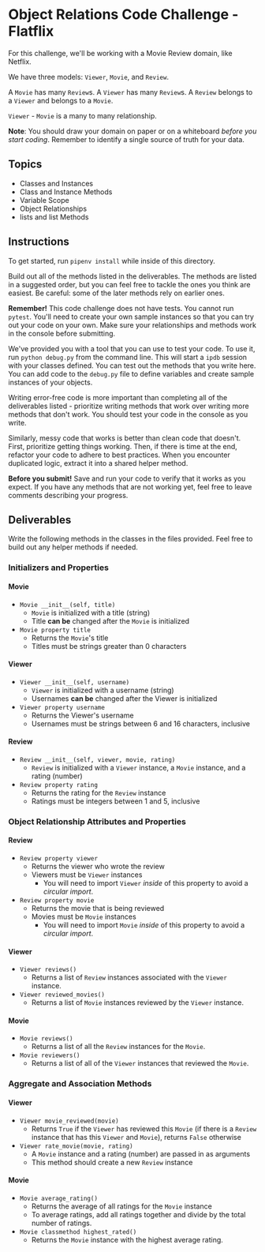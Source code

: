 # Object Relations Code Challenge - Flatflix

For this challenge, we'll be working with a Movie Review domain, like Netflix.

We have three models: `Viewer`, `Movie`, and `Review`.

A `Movie` has many `Review`s. A `Viewer` has many `Review`s. A `Review` belongs
to a `Viewer` and belongs to a `Movie`.

`Viewer` - `Movie` is a many to many relationship.

**Note**: You should draw your domain on paper or on a whiteboard _before you
start coding_. Remember to identify a single source of truth for your data.

## Topics

- Classes and Instances
- Class and Instance Methods
- Variable Scope
- Object Relationships
- lists and list Methods

## Instructions

To get started, run `pipenv install` while inside of this directory.

Build out all of the methods listed in the deliverables. The methods are listed
in a suggested order, but you can feel free to tackle the ones you think are
easiest. Be careful: some of the later methods rely on earlier ones.

**Remember!** This code challenge does not have tests. You cannot run `pytest`.
You'll need to create your own sample instances so that you can try out your
code on your own. Make sure your relationships and methods work in the console
before submitting.

We've provided you with a tool that you can use to test your code. To use it,
run `python debug.py` from the command line. This will start a `ipdb` session
with your classes defined. You can test out the methods that you write here. You
can add code to the `debug.py` file to define variables and create sample
instances of your objects.

Writing error-free code is more important than completing all of the
deliverables listed - prioritize writing methods that work over writing more
methods that don't work. You should test your code in the console as you write.

Similarly, messy code that works is better than clean code that doesn't. First,
prioritize getting things working. Then, if there is time at the end, refactor
your code to adhere to best practices. When you encounter duplicated logic,
extract it into a shared helper method.

**Before you submit!** Save and run your code to verify that it works as you
expect. If you have any methods that are not working yet, feel free to leave
comments describing your progress.

## Deliverables

Write the following methods in the classes in the files provided. Feel free to
build out any helper methods if needed.

### Initializers and Properties

#### Movie

- `Movie __init__(self, title)`
  - `Movie` is initialized with a title (string)
  - Title **can be** changed after the `Movie` is initialized
- `Movie property title`
  - Returns the `Movie`'s title
  - Titles must be strings greater than 0 characters

#### Viewer

- `Viewer __init__(self, username)`
  - `Viewer` is initialized with a username (string)
  - Usernames **can be** changed after the Viewer is initialized
- `Viewer property username`
  - Returns the Viewer's username
  - Usernames must be strings between 6 and 16 characters,
    inclusive

#### Review

- `Review __init__(self, viewer, movie, rating)`
  - `Review` is initialized with a `Viewer` instance, a `Movie` instance, and a
    rating (number)
- `Review property rating`
  - Returns the rating for the `Review` instance
  - Ratings must be integers between 1 and 5, inclusive

### Object Relationship Attributes and Properties

#### Review

- `Review property viewer`
  - Returns the viewer who wrote the review
  - Viewers must be `Viewer` instances
    - You will need to import `Viewer` _inside_ of this property to avoid a
      _circular import_.
- `Review property movie`
  - Returns the movie that is being reviewed
  - Movies must be `Movie` instances
    - You will need to import `Movie` _inside_ of this property to avoid a
      _circular import_.

#### Viewer

- `Viewer reviews()`
  - Returns a list of `Review` instances associated with the `Viewer` instance.
- `Viewer reviewed_movies()`
  - Returns a list of `Movie` instances reviewed by the `Viewer` instance.

#### Movie

- `Movie reviews()`
  - Returns a list of all the `Review` instances for the `Movie`.
- `Movie reviewers()`
  - Returns a list of all of the `Viewer` instances that reviewed the `Movie`.

### Aggregate and Association Methods

#### Viewer

- `Viewer movie_reviewed(movie)`
  - Returns `True` if the `Viewer` has reviewed this `Movie` (if there is a
    `Review` instance that has this `Viewer` and `Movie`), returns `False`
    otherwise
- `Viewer rate_movie(movie, rating)`
  - A `Movie` instance and a rating (number) are passed in as arguments
  - This method should create a new `Review` instance

#### Movie

- `Movie average_rating()`
  - Returns the average of all ratings for the `Movie` instance
  - To average ratings, add all ratings together and divide by the total number
    of ratings.
- `Movie classmethod highest_rated()`
  - Returns the `Movie` instance with the highest average rating.

